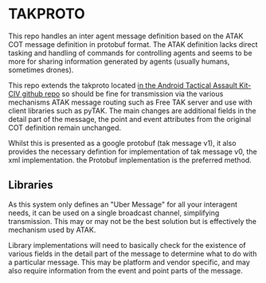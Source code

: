 # TAKPROTO

This repo handles an inter agent message definition based on the ATAK COT message
definition in protobuf format. The ATAK definition lacks direct tasking and 
handling of commands for controlling agents and seems to be more for sharing information
generated by agents (usually humans, sometimes drones).

This repo extends the takproto located [in the Android Tactical Assault Kit-CIV github repo](https://github.com/deptofdefense/AndroidTacticalAssaultKit-CIV/tree/master/takproto)
so should be fine for transmission via the various mechanisms ATAK message routing 
such as Free TAK server and use with client libraries such as pyTAK. The main changes
are additional fields in the detail part of the message, the point and event attributes
from the original COT definition remain unchanged. 

Whilst this is presented as a google protobuf (tak message v1), it also provides the
necessary defintion for implementation of tak message v0, the xml implementation. 
the Protobuf implementation is the preferred method.

## Libraries

As this system only defines an "Uber Message" for all your interagent needs, it can
be used on a single broadcast channel, simplifying transmission. This may or may not be
the best solution but is effectively the mechanism used by ATAK. 

Library implementations will need to basically check for the existence of various 
fields in the detail part of the message to determine what to do with a particular message. 
This may be platform and vendor specific, and may also require information from the event and point
parts of the message.

